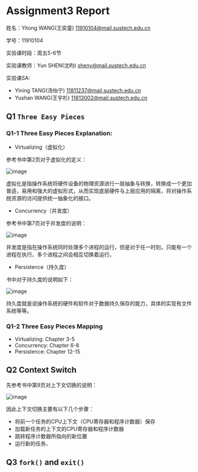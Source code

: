 # Assignment3 Report
姓名：Yitong WANG(王奕童) 11910104@mail.sustech.edu.cn

学号：11910104

实验课时段：周五5-6节

实验课教师：Yun SHEN(沈昀) sheny@mail.sustech.edu.cn

实验课SA:
- Yining TANG(汤怡宁) 11811237@mail.sustech.edu.cn
- Yushan WANG(王宇杉) 11813002@mail.sustech.edu.cn

## Q1 `Three Easy Pieces`

### Q1-1 Three Easy Pieces Explanation:
- Virtualizing（虚拟化）

参考书中第2页对于虚拟化的定义：

![image](https://user-images.githubusercontent.com/64548919/159440428-76bb91e4-3856-422e-be49-264edc9bb2aa.png)

虚拟化是指操作系统将硬件设备的物理资源进行一层抽象与转换，转换成一个更加普适，易用和强大的虚拟形式，从而实现底层硬件与上层应用的隔离，将对操作系统资源的访问提供统一抽象化的接口。

- Concurrency（并发度）

参考书中第7页对于并发度的说明：

![image](https://user-images.githubusercontent.com/64548919/159444161-e3e79be0-046f-411e-8dd1-8369a82f8c51.png)

并发度是指在操作系统同时处理多个进程的运行，但是对于任一时刻，只能有一个进程在执行，多个进程之间会相互切换着运行。

- Persistence（持久度）

书中对于持久度的说明如下：

![image](https://user-images.githubusercontent.com/64548919/159445208-311653da-60f7-474b-83b7-eec4781b9546.png)

持久度就是说操作系统的硬件和软件对于数据持久保存的能力，具体的实现有文件系统等等。

### Q1-2 Three Easy Pieces Mapping

- Virtualizing: Chapter 3-5
- Concurrency: Chapter 6-8
- Persistence: Chapter 12-15

## Q2 Context Switch

先参考书中第9页对上下文切换的说明：

![image](https://user-images.githubusercontent.com/64548919/159465809-afea0f51-a7f1-4ae1-a07a-403daff9ad4a.png)

因此上下文切换主要有以下几个步骤：

- 将前一个任务的CPU上下文（CPU寄存器和程序计数器）保存
- 加载新任务的上下文的CPU寄存器和程序计数器
- 跳转程序计数器所指向的新位置
- 运行新的任务、

## Q3 `fork()` and `exit()`
